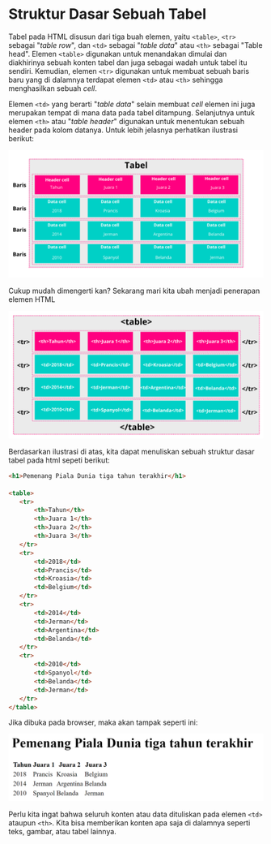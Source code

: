 # Struktur Dasar Sebuah Tabel

Tabel pada HTML disusun dari tiga buah elemen, yaitu ```<table>```, ```<tr>``` sebagai "<i>table row</i>", dan ```<td>``` sebagai "<i>table data</i>" atau ```<th>``` sebagai "Table head". Elemen ```<table>``` digunakan untuk menandakan dimulai dan diakhirinya sebuah konten tabel dan juga sebagai wadah untuk tabel itu sendiri. Kemudian, elemen ```<tr>``` digunakan untuk membuat sebuah baris baru yang di dalamnya terdapat elemen ```<td>``` atau ```<th>``` sehingga menghasilkan sebuah  <i>cell</i>.

Elemen ```<td>``` yang berarti "<i>table data</i>" selain membuat <i>cell</i> elemen ini juga merupakan tempat di mana data pada tabel ditampung. Selanjutnya untuk elemen ```<th>``` atau "<i>table header</i>" digunakan untuk menentukan sebuah header pada kolom datanya. Untuk lebih jelasnya perhatikan ilustrasi berikut:

![screenshot](https://github.com/adyuta447/learn-html-css/blob/main/3.%20Pendalaman%20HTML/img/ilustrasi01.png)

Cukup mudah dimengerti kan? Sekarang mari kita ubah menjadi penerapan elemen HTML

![screenshot](https://github.com/adyuta447/learn-html-css/blob/main/3.%20Pendalaman%20HTML/img/ilustrasi02.png)

Berdasarkan ilustrasi di atas, kita dapat menuliskan sebuah struktur dasar tabel pada html sepeti berikut:

```html
<h1>Pemenang Piala Dunia tiga tahun terakhir</h1>
 
<table>
   <tr>
       <th>Tahun</th>
       <th>Juara 1</th>
       <th>Juara 2</th>
       <th>Juara 3</th>
   </tr>
   <tr>
       <td>2018</td>
       <td>Prancis</td>
       <td>Kroasia</td>
       <td>Belgium</td>
   </tr>
   <tr>
       <td>2014</td>
       <td>Jerman</td>
       <td>Argentina</td>
       <td>Belanda</td>
   </tr>
   <tr>
       <td>2010</td>
       <td>Spanyol</td>
       <td>Belanda</td>
       <td>Jerman</td>
   </tr>
</table>
```

Jika dibuka pada browser, maka akan tampak seperti ini:

![screenshot](https://github.com/adyuta447/learn-html-css/blob/main/3.%20Pendalaman%20HTML/img/Screenshot%202022-04-09%20163417.png)

Perlu kita ingat bahwa seluruh konten atau data dituliskan pada elemen ```<td>``` ataupun ```<th>```. Kita bisa memberikan konten apa saja di dalamnya seperti teks, gambar, atau tabel lainnya.